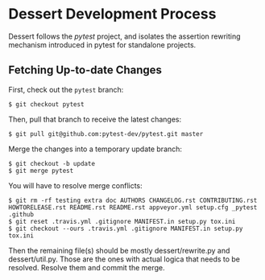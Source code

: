 # Dessert Development Process

Dessert follows the *pytest* project, and isolates the assertion rewriting mechanism introduced in pytest for standalone projects.

## Fetching Up-to-date Changes

First, check out the `pytest` branch:

```
$ git checkout pytest
```

Then, pull that branch to receive the latest changes:

```
$ git pull git@github.com:pytest-dev/pytest.git master
```

Merge the changes into a temporary update branch:

```
$ git checkout -b update
$ git merge pytest
```

You will have to resolve merge conflicts:

```
$ git rm -rf testing extra doc AUTHORS CHANGELOG.rst CONTRIBUTING.rst HOWTORELEASE.rst README.rst README.rst appveyor.yml setup.cfg _pytest .github
$ git reset .travis.yml .gitignore MANIFEST.in setup.py tox.ini 
$ git checkout --ours .travis.yml .gitignore MANIFEST.in setup.py tox.ini 
```

Then the remaining file(s) should be mostly dessert/rewrite.py and dessert/util.py. Those are the ones with actual logica that needs to be resolved. Resolve them and commit the merge.

